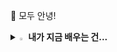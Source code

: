 👋 모두 안녕!
<details>
  <summary><b><img src="https://raw.githubusercontent.com/Tarikul-Islam-Anik/Animated-Fluent-Emojis/master/Emojis/Hand%20gestures/Eyes.png" alt="Eyes" width="2%" /> 내가 지금 배우는 건...</b></summary>
  <!-- 내용 -->
  <br/>
  
  ![React](https://shields.io/badge/react-black?logo=react&style=for-the-badge)
</details>
